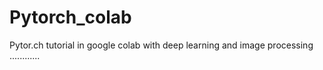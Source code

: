 # Pytorch_colab
Pytor.ch tutorial in google colab with deep learning and image processing ............
